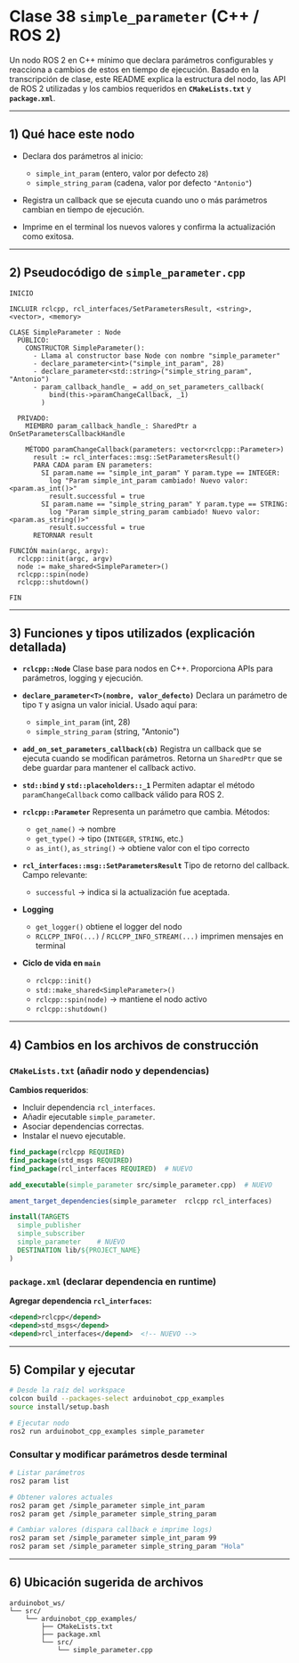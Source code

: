 # Clase 38 `simple_parameter` (C++ / ROS 2)

Un nodo ROS 2 en C++ mínimo que declara parámetros configurables y reacciona a cambios de estos en tiempo de ejecución. Basado en la transcripción de clase, este README explica la estructura del nodo, las API de ROS 2 utilizadas y los cambios requeridos en **`CMakeLists.txt`** y **`package.xml`**.

---

## 1) Qué hace este nodo

* Declara dos parámetros al inicio:

  * `simple_int_param` (entero, valor por defecto `28`)
  * `simple_string_param` (cadena, valor por defecto `"Antonio"`)
* Registra un callback que se ejecuta cuando uno o más parámetros cambian en tiempo de ejecución.
* Imprime en el terminal los nuevos valores y confirma la actualización como exitosa.

---

## 2) Pseudocódigo de `simple_parameter.cpp`

```pseudocode
INICIO

INCLUIR rclcpp, rcl_interfaces/SetParametersResult, <string>, <vector>, <memory>

CLASE SimpleParameter : Node
  PÚBLICO:
    CONSTRUCTOR SimpleParameter():
      - Llama al constructor base Node con nombre "simple_parameter"
      - declare_parameter<int>("simple_int_param", 28)
      - declare_parameter<std::string>("simple_string_param", "Antonio")
      - param_callback_handle_ = add_on_set_parameters_callback(
          bind(this->paramChangeCallback, _1)
        )

  PRIVADO:
    MIEMBRO param_callback_handle_: SharedPtr a OnSetParametersCallbackHandle

    MÉTODO paramChangeCallback(parameters: vector<rclcpp::Parameter>) 
      result := rcl_interfaces::msg::SetParametersResult()
      PARA CADA param EN parameters:
        SI param.name == "simple_int_param" Y param.type == INTEGER:
          log "Param simple_int_param cambiado! Nuevo valor: <param.as_int()>"
          result.successful = true
        SI param.name == "simple_string_param" Y param.type == STRING:
          log "Param simple_string_param cambiado! Nuevo valor: <param.as_string()>"
          result.successful = true
      RETORNAR result

FUNCIÓN main(argc, argv):
  rclcpp::init(argc, argv)
  node := make_shared<SimpleParameter>()
  rclcpp::spin(node)
  rclcpp::shutdown()

FIN
```

---

## 3) Funciones y tipos utilizados (explicación detallada)

* **`rclcpp::Node`**
  Clase base para nodos en C++. Proporciona APIs para parámetros, logging y ejecución.

* **`declare_parameter<T>(nombre, valor_defecto)`**
  Declara un parámetro de tipo `T` y asigna un valor inicial.
  Usado aquí para:

  * `simple_int_param` (int, 28)
  * `simple_string_param` (string, "Antonio")

* **`add_on_set_parameters_callback(cb)`**
  Registra un callback que se ejecuta cuando se modifican parámetros. Retorna un `SharedPtr` que se debe guardar para mantener el callback activo.

* **`std::bind` y `std::placeholders::_1`**
  Permiten adaptar el método `paramChangeCallback` como callback válido para ROS 2.

* **`rclcpp::Parameter`**
  Representa un parámetro que cambia. Métodos:

  * `get_name()` → nombre
  * `get_type()` → tipo (`INTEGER`, `STRING`, etc.)
  * `as_int()`, `as_string()` → obtiene valor con el tipo correcto

* **`rcl_interfaces::msg::SetParametersResult`**
  Tipo de retorno del callback. Campo relevante:

  * `successful` → indica si la actualización fue aceptada.

* **Logging**

  * `get_logger()` obtiene el logger del nodo
  * `RCLCPP_INFO(...)` / `RCLCPP_INFO_STREAM(...)` imprimen mensajes en terminal

* **Ciclo de vida en `main`**

  * `rclcpp::init()`
  * `std::make_shared<SimpleParameter>()`
  * `rclcpp::spin(node)` → mantiene el nodo activo
  * `rclcpp::shutdown()`

---

## 4) Cambios en los archivos de construcción

### `CMakeLists.txt` (añadir nodo y dependencias)

**Cambios requeridos**:

* Incluir dependencia `rcl_interfaces`.
* Añadir ejecutable `simple_parameter`.
* Asociar dependencias correctas.
* Instalar el nuevo ejecutable.

```cmake
find_package(rclcpp REQUIRED)
find_package(std_msgs REQUIRED)
find_package(rcl_interfaces REQUIRED)  # NUEVO

add_executable(simple_parameter src/simple_parameter.cpp)  # NUEVO

ament_target_dependencies(simple_parameter  rclcpp rcl_interfaces)

install(TARGETS
  simple_publisher
  simple_subscriber
  simple_parameter    # NUEVO
  DESTINATION lib/${PROJECT_NAME}
)
```

### `package.xml` (declarar dependencia en runtime)

**Agregar dependencia `rcl_interfaces`:**

```xml
<depend>rclcpp</depend>
<depend>std_msgs</depend>
<depend>rcl_interfaces</depend>  <!-- NUEVO -->
```

---

## 5) Compilar y ejecutar

```bash
# Desde la raíz del workspace
colcon build --packages-select arduinobot_cpp_examples
source install/setup.bash

# Ejecutar nodo
ros2 run arduinobot_cpp_examples simple_parameter
```

### Consultar y modificar parámetros desde terminal

```bash
# Listar parámetros
ros2 param list

# Obtener valores actuales
ros2 param get /simple_parameter simple_int_param
ros2 param get /simple_parameter simple_string_param

# Cambiar valores (dispara callback e imprime logs)
ros2 param set /simple_parameter simple_int_param 99
ros2 param set /simple_parameter simple_string_param "Hola"
```

---

## 6) Ubicación sugerida de archivos

```
arduinobot_ws/
└── src/
    └── arduinobot_cpp_examples/
        ├── CMakeLists.txt
        ├── package.xml
        └── src/
            └── simple_parameter.cpp
```